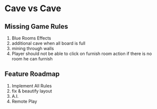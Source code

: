 # Cave vs Cave

## Missing Game Rules

1. Blue Rooms Effects
2. additional cave when all board is full
3. mining through walls
4. Player should not be able to click on furnish room action if there is no room he can furnish

## Feature Roadmap

1. Implement All Rules
2. fix & beautify layout
3. A.I.
4. Remote Play
